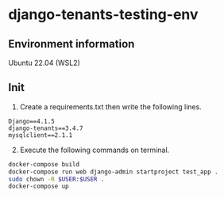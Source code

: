 # django-tenants-testing-env

## Environment information

Ubuntu 22.04 (WSL2)

## Init

1. Create a requirements.txt then write the following lines.

```
Django==4.1.5
django-tenants==3.4.7
mysqlclient==2.1.1
```

2. Execute the following commands on terminal.

```sh
docker-compose build
docker-compose run web django-admin startproject test_app .
sudo chown -R $USER:$USER .
docker-compose up
```
